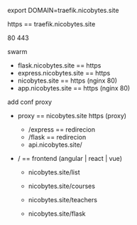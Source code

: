 export DOMAIN=traefik.nicobytes.site

https == traefik.nicobytes.site

80
443

swarm
- flask.nicobytes.site == https
- express.nicobytes.site == https
- nicobytes.site == https (nginx 80)
- app.nicobytes.site == https (nginx 80)

add conf proxy

- proxy == nicobytes.site https (proxy)
  - /express == redirecion
  - /flask == redirecion
  - api.nicobytes.site/

- / == frontend (angular | react | vue)
  - nicobytes.site/list
  - nicobytes.site/courses
  - nicobytes.site/teachers

  - nicobytes.site/flask
